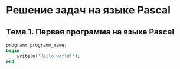 # Решение задач на языке Pascal

## Тема 1. Первая программа на языке Pascal


``` Pascal
programm programm_name;
begin
	writeln('Hello world!');
end
```